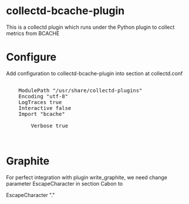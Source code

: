 collectd-bcache-plugin
====================

This is a collectd plugin which runs under the Python plugin to collect metrics from BCACHE 


Configure
=========

Add configuration to collectd-bcache-plugin into <Plugin python> section at collectd.conf<br>

<pre>
<Plugin python>
    ModulePath "/usr/share/collectd-plugins"
    Encoding "utf-8"
    LogTraces true
    Interactive false
    Import "bcache"
    <module bcache>
        Verbose true
    </module>
</Plugin>
</pre>

Graphite
========

For perfect integration with plugin write_graphite, we need change parameter EscapeCharacter in section Cabon to

EscapeCharacter "."


